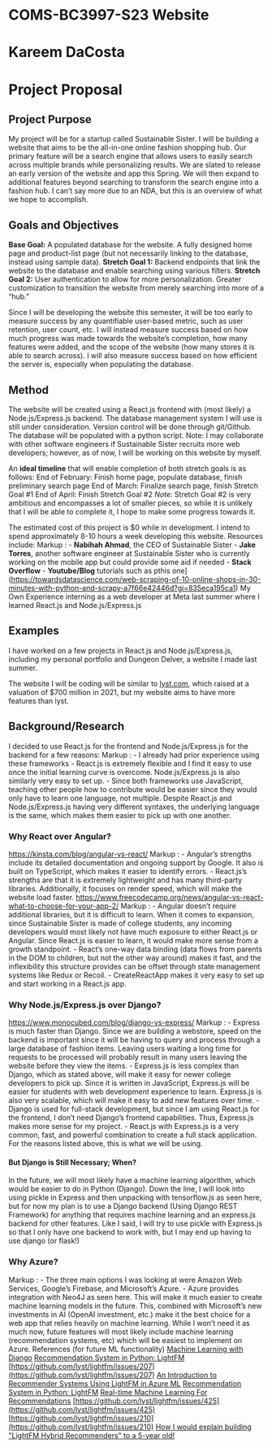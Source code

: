 # COMS-BC3997-S23 Website
# Kareem DaCosta
# Project Proposal
## Project Purpose
My project will be for a startup called Sustainable Sister. I will be building a website that aims to be the all-in-one online fashion shopping hub. Our primary feature will be a search engine that allows users to easily search across multiple brands while personalizing results. We are slated to release an early version of the website and app this Spring. We will then expand to additional features beyond searching to transform the search engine into a fashion hub. I can’t say more due to an NDA, but this is an overview of what we hope to accomplish.
## Goals and Objectives
**Base Goal:** A populated database for the website. A fully designed home page and product-list page (but not necessarily linking to the database, instead using sample data).
**Stretch Goal 1:** Backend endpoints that link the website to the database and enable searching using various filters.
**Stretch Goal 2:** User authentication to allow for more personalization. Greater customization to transition the website from merely searching into more of a “hub.” 

Since I will be developing the website this semester, it will be too early to measure success by any quantifiable user-based metric, such as user retention, user count, etc. I will instead measure success based on how much progress was made towards the website’s completion, how many features were added, and the scope of the website (how many stores it is able to search across). I will also measure success based on how efficient the server is, especially when populating the database.
## Method
The website will be created using a React.js frontend with (most likely) a Node.js/Express.js backend. The database management system I will use is still under consideration. Version control will be done through git/Github. The database will be populated with a python script.
Note: I may collaborate with other software engineers if Sustainable Sister recruits more web developers; however, as of now, I will be working on this website by myself.

An **ideal timeline** that will enable completion of both stretch goals is as follows:
End of February: Finish home page, populate database, finish preliminary search page
End of March: Finalize search page, finish Stretch Goal #1
End of April: Finish Stretch Goal #2
*Note:* Stretch Goal #2 is very ambitious and encompasses a lot of smaller pieces, so while it is unlikely that I will be able to complete it, I hope to make some progress towards it.

The estimated cost of this project is $0 while in development. I intend to spend approximately 8-10 hours a week developing this website. Resources include:
Markup : - **Nabihah Ahmad**, the CEO of Sustainable Sister
         - **Jake Torres**, another software engineer at Sustainable Sister who is currently working on the mobile app but could provide some aid if needed
         - **Stack Overflow**
         - **Youtube/Blog** tutorials such as pthis one](https://towardsdatascience.com/web-scraping-of-10-online-shops-in-30-minutes-with-python-and-scrapy-a7f66e42446d?gi=835eca195ca1)
My Own Experience interning as a web developer at Meta last summer where I learned React.js and Node.js/Express.js
## Examples
I have worked on a few projects in React.js and Node.js/Express.js, including my personal portfolio and Dungeon Delver, a website I made last summer.

The website I will be coding will be similar to [lyst.com](https://www.lyst.com/), which raised at a valuation of $700 million in 2021, but my website aims to have more features than lyst.
## Background/Research
I decided to use React.js for the frontend and Node.js/Express.js for the backend for a few reasons:
Markup : - I already had prior experience using these frameworks
         - React.js is extremely flexible and I find it easy to use once the initial learning curve is overcome. Node.js/Express.js is also similarly very easy to set up.
         - Since both frameworks use JavaScript, teaching other people how to contribute would be easier since they would only have to learn one language, not multiple. Despite React.js and Node.js/Express.js having very different syntaxes, the underlying language is the same, which makes them easier to pick up with one another.
### Why React over Angular?
https://kinsta.com/blog/angular-vs-react/
Markup : - Angular’s strengths include its detailed documentation and ongoing support by Google. It also is built on TypeScript, which makes it easier to identify errors.
         - React.js’s strengths are that it is extremely lightweight and has many third-party libraries. Additionally, it focuses on render speed, which will make the website load faster.
https://www.freecodecamp.org/news/angular-vs-react-what-to-choose-for-your-app-2/
Markup : - Angular doesn’t require additional libraries, but it is difficult to learn. When it comes to expansion, since Sustainable Sister is made of college students, any incoming developers would most likely not have much exposure to either React.js or Angular. Since React.js is easier to learn, it would make more sense from a growth standpoint.
         - React’s one-way data binding (data flows from parents in the DOM to children, but not the other way around) makes it fast, and the inflexibility this structure provides can be offset through state management systems like Redux or Recoil.
         - CreateReactApp makes it very easy to set up and start working in a React.js app.
### Why Node.js/Express.js over Django?
https://www.monocubed.com/blog/django-vs-express/
Markup : - Express is much faster than Django. Since we are building a webstore, speed on the backend is important since it will be having to query and process through a large database of fashion items. Leaving users waiting a long time for requests to be processed will probably result in many users leaving the website before they view the items.
         - Express.js is less complex than Django, which as stated above, will make it easy for newer college developers to pick up. Since it is written in JavaScript, Express.js will be easier for students with web development experience to learn. Express.js is also very scalable, which will make it easy to add new features over time.
         - Django is used for full-stack development, but since I am using React.js for the frontend, I don’t need Django’s frontend capabilities. Thus, Express.js makes more sense for my project.
         - React.js with Express.js is a very common, fast, and powerful combination to create a full stack application. For the reasons listed above, this is what we will be using.
#### But Django is Still Necessary; When?
In the future, we will most likely have a machine learning algorithm, which would be easier to do in Python (Django). Down the line, I will look into using pickle in Express and then unpacking with tensorflow.js as seen here, but for now my plan is to use a Django backend (Using Django REST Framework) for anything that requires machine learning and an express.js backend for other features. Like I said, I will try to use pickle with Express.js so that I only have one backend to work with, but I may end up having to use django (or flask!)
### Why Azure?
Markup : - The three main options I was looking at were Amazon Web Services, Google’s Firebase, and Microsoft’s Azure.
         - Azure provides integration with Neo4J as seen here. This will make it much easier to create machine learning models in the future. This, combined with Microsoft’s new investments in AI (OpenAI investment, etc.) make it the best choice for a web app that relies heavily on machine learning. While I won’t need it as much now, future features will most likely include machine learning (recommendation systems, etc) which will be easiest to implement on Azure.
References (for future ML functionality)
[Machine Learning with Django](https://www.deploymachinelearning.com/)
[Recommendation System in Python: LightFM](https://towardsdatascience.com/recommendation-system-in-python-lightfm-61c85010ce17)
[https://github.com/lyst/lightfm/issues/207](https://github.com/lyst/lightfm/issues/207)
[An Introduction to Recommender Systems Using LightFM in Azure ML](https://python.plainenglish.io/introduction-to-recommender-systems-using-lightfm-in-azure-ml-e86feaff6ac4)
[Recommendation System in Python: LightFM](https://towardsdatascience.com/recommendation-system-in-python-lightfm-61c85010ce17)
[Real-time Machine Learning For Recommendations](https://eugeneyan.com/writing/real-time-recommendations/)
[https://github.com/lyst/lightfm/issues/425](https://github.com/lyst/lightfm/issues/425)
[https://github.com/lyst/lightfm/issues/210](https://github.com/lyst/lightfm/issues/210)
[How I would explain building "LightFM Hybrid Recommenders" to a 5-year old!](https://towardsdatascience.com/how-i-would-explain-building-lightfm-hybrid-recommenders-to-a-5-year-old-b6ee18571309)


